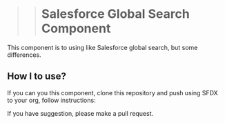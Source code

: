 >> # Salesforce Global Search Component

This component is to using like Salesforce global search, but some differences.

## How I to use?

If you can you this component, clone this repository and push using SFDX to your org, follow instructions:

If you have suggestion, please make a pull request.
